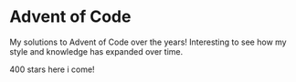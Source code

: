 # Advent of Code

My solutions to Advent of Code over the years!
Interesting to see how my style and knowledge has expanded over time.

400 stars here i come!
